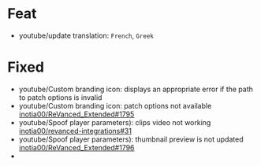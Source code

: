 # Feat

- youtube/update translation: `French`, `Greek`

# Fixed

- youtube/Custom branding icon: displays an appropriate error if the path to patch options is invalid
- youtube/Custom branding icon: patch options not available [inotia00/ReVanced_Extended#1795](https://github.com/inotia00/ReVanced_Extended/issues/1795)
- youtube/Spoof player parameters): clips video not working [inotia00/revanced-integrations#31](https://github.com/inotia00/revanced-integrations/pull/31)
- youtube/Spoof player parameters): thumbnail preview is not updated [inotia00/ReVanced_Extended#1796](https://github.com/inotia00/ReVanced_Extended/issues/1796)
- 
